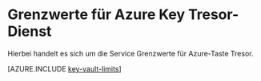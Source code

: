 <properties
   pageTitle="Azure Key Tresor Dienst Grenzwerte | Microsoft Azure"
   description="Lernen Sie die Dienst Grenzwerte für Azure-Taste Tresor aus."
   documentationCenter="dev-center-name"
   services="key-vault"  
   authors="cabailey"
   manager="mbaldwin"
   editor=""/>

<tags
   ms.service="key-vault"
   ms.devlang="na"
   ms.topic="article"
   ms.tgt_pltfrm="na"
   ms.workload="identity"
   ms.date="09/16/2016"
   ms.author="mbaldwin"/>

# <a name="azure-key-vault-service-limits"></a>Grenzwerte für Azure Key Tresor-Dienst

Hierbei handelt es sich um die Service Grenzwerte für Azure-Taste Tresor.

[AZURE.INCLUDE [key-vault-limits](../../includes/key-vault-limits.md)]
